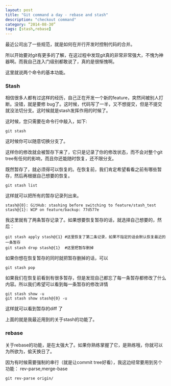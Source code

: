 ```yaml
---
layout: post
title: "Git command a day - rebase and stash"
description: "checkout command"
category: “2014-08-30”
tags: [stash,rebase]
---
```



最近公司出了一些规范，就是如何在并行开发时控制代码的合并。

所以开始要对git有更多的了解，在这过程中发现git真的非常非常强大，不愧为神器啊。而我自己连入门级别都敢说了，真的是很惭愧啊。

这里就说两个命令的基本功能。

### Stash 

相信很多人都有过这样的经历，自己正在开发一个新的feature，突然间被别人打断。没错，就是要修 bug了。这时候，代码写了一半，又不想提交，但是不提交就没法切分支。这时候就是stash发挥作用的时候了。

这时候，您只需要在命令行中敲入，如下:
	
	git stash

这时候你可以随意切换分支了。	

这样你的修改就会被暂存下来了，它只是记录了你的修改状态，而不会对整个git tree有任何的影响，而且你还能随时恢复，还不限分支。

既然暂存了，就必须得可以恢复的。在恢复前，我们肯定希望看看之前有哪些暂存，然后再根据自己想要的恢复。

	git stash list

这样就可以把所有的暂存记录列出来。

	stash@{0}: GitHub: stashing before switching to feature/stash_test
	stash@{1}: WIP on feature/backup: 77d577e 

我这里就有了两条暂存记录了。如果想要恢复暂存的话，就选择自己想要的，然后：

	git stash apply stash@{1} #这里恢复了第二条记录，如果不指定的话会默认恢复最近的一条暂存
	git stash drop stash@{1}  #这里把暂存删掉

如果你想在恢复暂存的同时就把暂存删掉的话，可以
	
	git stash pop 

如果我们在恢复前看到有很多暂存，但是发现自己都忘了每一条暂存都修改了什么内容。所以我们希望可以看到每一条暂存的修改详情

	git stash show -u
	git stash show stash@{0} -u 

这样就可以看到暂存的diff 了

上面的就是我最近用到的关于stash的功能了。

### rebase

关于rebase的功能，是在太强大了。如果你熟练掌握了它，是熟练哦，你就可以为所欲为，偷天换日了。

因为有时候需要强制的串行（就是让commit tree好看），我这边经常要用到另个功能： rev-parse,merge-base

	git rev-parse origin/